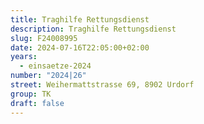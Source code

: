 ```yaml
---
title: Traghilfe Rettungsdienst
description: Traghilfe Rettungsdienst
slug: F24008995
date: 2024-07-16T22:05:00+02:00
years:
  - einsaetze-2024
number: "2024|26"
street: Weihermattstrasse 69, 8902 Urdorf
group: TK
draft: false
---
```

